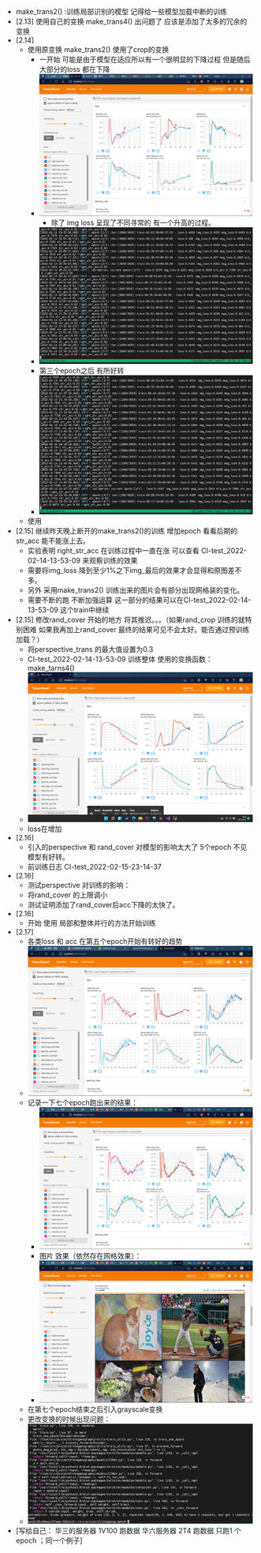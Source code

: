 - make_trans2() :训练局部识别的模型  记得给一些模型加载中断的训练 
- [2.13] 使用自己的变换 make_trans4() 出问题了 应该是添加了太多的冗余的变换
- [2.14] 
  - 使用原变换 make_trans2() 使用了crop的变换
    - 一开始 可能是由于模型在适应所以有一个很明显的下降过程 但是随后 大部分的loss 都在下降 
    - ![img_3.png](img_3.png)
      - 除了 img loss 呈现了不同寻常的 有一个升高的过程。 
    - ![img.png](img.png)
    - 第三个epoch之后 有所好转
    - ![img_1.png](img_1.png)
  - 使用 
- [2.15] 继续昨天晚上断开的make_trans2()的训练 增加epoch 看看后期的str_acc 能不能涨上去。
  - 实验表明 right_str_acc 在训练过程中一直在涨 可以查看 CI-test_2022-02-14-13-53-09 来观察训练的效果
  - 需要将img_loss 降到至少1%之下img_最后的效果才会显得和原图差不多。
  - 另外 采用make_trans2() 训练出来的图片会有部分出现网格装的变化。
  - 需要不断的跑 不断加强运算  这一部分的结果可以在CI-test_2022-02-14-13-53-09 这个train中继续 
- [2.15] 修改rand_cover 开始的地方 将其推迟。。。（如果rand_crop 训练的就特别困难 如果我再加上rand_cover 最终的结果可见不会太好。能否通过预训练加载？）
  - 将perspective_trans 的最大值设置为0.3
  - CI-test_2022-02-14-13-53-09 训练整体 使用的变换函数：make_tarns4()
  - ![img_2.png](img_2.png)
  - loss在增加
- [2.16] 
  - 引入的perspective 和 rand_cover 对模型的影响太大了 5个epoch 不见模型有好转。
  - 前训练日志 CI-test_2022-02-15-23-14-37
- [2.16]
  - 测试perspective 对训练的影响：
  - 将rand_cover 的上限调小
  - 测试证明添加了rand_cover后acc下降的太快了。
- [2.16]
  - 开始 使用 局部和整体并行的方法开始训练 
- [2.17]
  - 各类loss 和 acc 在第五个epoch开始有转好的趋势
  - ![img_4.png](img_4.png)
  - 记录一下七个epoch跑出来的结果：
    - ![img_6.png](img_6.png)
    - 图片 效果（依然存在网格效果）：
    - ![img_7.png](img_7.png)
  - 在第七个epoch结束之后引入grayscale变换 
  - 更改变换的时候出现问题：
  - ![img_8.png](img_8.png)
- [写给自己： 华三的服务器 1V100 跑数据  华六服务器 2T4 跑数据 只跑1 个epoch   ；同一个例子]